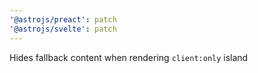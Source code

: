 ```yaml
---
'@astrojs/preact': patch
'@astrojs/svelte': patch
---
```


Hides fallback content when rendering `client:only` island

